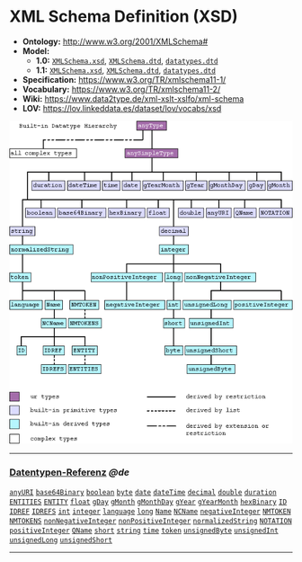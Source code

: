 # XML Schema Definition (XSD)

- **Ontology:** http://www.w3.org/2001/XMLSchema#
- **Model:**
    - **1.0:** [`XMLSchema.xsd`](1.0/XMLSchema.xsd),
      [`XMLSchema.dtd`](1.0/XMLSchema.dtd),
      [`datatypes.dtd`](1.0/datatypes.dtd)
    - **1.1:** [`XMLSchema.xsd`](1.1/XMLSchema.xsd),
      [`XMLSchema.dtd`](1.1/XMLSchema.dtd),
      [`datatypes.dtd`](1.1/datatypes.dtd)
- **Specification:** https://www.w3.org/TR/xmlschema11-1/
- **Vocabulary:** https://www.w3.org/TR/xmlschema11-2/
- **Wiki:** https://www.data2type.de/xml-xslt-xslfo/xml-schema
- **LOV:** https://lov.linkeddata.es/dataset/lov/vocabs/xsd

![](images/type-hierarchy.edited.png)

---

### [Datentypen-Referenz](https://www.data2type.de/xml-xslt-xslfo/xml-schema/datentypen-referenz) _@de_

[`anyURI`](https://www.data2type.de/xml-xslt-xslfo/xml-schema/datentypen-referenz/xs-anyuri)
[`base64Binary`](https://www.data2type.de/xml-xslt-xslfo/xml-schema/datentypen-referenz/xs-base64binary)
[`boolean`](https://www.data2type.de/xml-xslt-xslfo/xml-schema/datentypen-referenz/xs-boolean)
[`byte`](https://www.data2type.de/xml-xslt-xslfo/xml-schema/datentypen-referenz/xs-byte)
[`date`](https://www.data2type.de/xml-xslt-xslfo/xml-schema/datentypen-referenz/xs-date)
[`dateTime`](https://www.data2type.de/xml-xslt-xslfo/xml-schema/datentypen-referenz/xs-datetime)
[`decimal`](https://www.data2type.de/xml-xslt-xslfo/xml-schema/datentypen-referenz/xs-decimal)
[`double`](https://www.data2type.de/xml-xslt-xslfo/xml-schema/datentypen-referenz/xs-double)
[`duration`](https://www.data2type.de/xml-xslt-xslfo/xml-schema/datentypen-referenz/xs-duration)
[`ENTITIES`](https://www.data2type.de/xml-xslt-xslfo/xml-schema/datentypen-referenz/xs-entities)
[`ENTITY`](https://www.data2type.de/xml-xslt-xslfo/xml-schema/datentypen-referenz/xs-entity)
[`float`](https://www.data2type.de/xml-xslt-xslfo/xml-schema/datentypen-referenz/xs-float)
[`gDay`](https://www.data2type.de/xml-xslt-xslfo/xml-schema/datentypen-referenz/xs-gday)
[`gMonth`](https://www.data2type.de/xml-xslt-xslfo/xml-schema/datentypen-referenz/xs-gmonth)
[`gMonthDay`](https://www.data2type.de/xml-xslt-xslfo/xml-schema/datentypen-referenz/xs-gmonthday)
[`gYear`](https://www.data2type.de/xml-xslt-xslfo/xml-schema/datentypen-referenz/xs-gyear)
[`gYearMonth`](https://www.data2type.de/xml-xslt-xslfo/xml-schema/datentypen-referenz/xs-gyearmonth)
[`hexBinary`](https://www.data2type.de/xml-xslt-xslfo/xml-schema/datentypen-referenz/xs-hexbinary)
[`ID`](https://www.data2type.de/xml-xslt-xslfo/xml-schema/datentypen-referenz/xs-id)
[`IDREF`](https://www.data2type.de/xml-xslt-xslfo/xml-schema/datentypen-referenz/xs-idref)
[`IDREFS`](https://www.data2type.de/xml-xslt-xslfo/xml-schema/datentypen-referenz/xs-idrefs)
[`int`](https://www.data2type.de/xml-xslt-xslfo/xml-schema/datentypen-referenz/xs-int)
[`integer`](https://www.data2type.de/xml-xslt-xslfo/xml-schema/datentypen-referenz/xs-integer)
[`language`](https://www.data2type.de/xml-xslt-xslfo/xml-schema/datentypen-referenz/xs-language)
[`long`](https://www.data2type.de/xml-xslt-xslfo/xml-schema/datentypen-referenz/xs-long)
[`Name`](https://www.data2type.de/xml-xslt-xslfo/xml-schema/datentypen-referenz/xs-name)
[`NCName`](https://www.data2type.de/xml-xslt-xslfo/xml-schema/datentypen-referenz/xs-ncname)
[`negativeInteger`](https://www.data2type.de/xml-xslt-xslfo/xml-schema/datentypen-referenz/xs-negativeinteger)
[`NMTOKEN`](https://www.data2type.de/xml-xslt-xslfo/xml-schema/datentypen-referenz/xs-nmtoken)
[`NMTOKENS`](https://www.data2type.de/xml-xslt-xslfo/xml-schema/datentypen-referenz/xs-nmtokens)
[`nonNegativeInteger`](https://www.data2type.de/xml-xslt-xslfo/xml-schema/datentypen-referenz/xs-nonnegativeinteger)
[`nonPositiveInteger`](https://www.data2type.de/xml-xslt-xslfo/xml-schema/datentypen-referenz/xs-nonpositiveinteger)
[`normalizedString`](https://www.data2type.de/xml-xslt-xslfo/xml-schema/datentypen-referenz/xs-normalizedstring)
[`NOTATION`](https://www.data2type.de/xml-xslt-xslfo/xml-schema/datentypen-referenz/xs-notation)
[`positiveInteger`](https://www.data2type.de/xml-xslt-xslfo/xml-schema/datentypen-referenz/xs-positiveinteger)
[`QName`](https://www.data2type.de/xml-xslt-xslfo/xml-schema/datentypen-referenz/xs-qname)
[`short`](https://www.data2type.de/xml-xslt-xslfo/xml-schema/datentypen-referenz/xs-short)
[`string`](https://www.data2type.de/xml-xslt-xslfo/xml-schema/datentypen-referenz/xs-string)
[`time`](https://www.data2type.de/xml-xslt-xslfo/xml-schema/datentypen-referenz/xs-time)
[`token`](https://www.data2type.de/xml-xslt-xslfo/xml-schema/datentypen-referenz/xs-token)
[`unsignedByte`](https://www.data2type.de/xml-xslt-xslfo/xml-schema/datentypen-referenz/xs-unsignedbyte)
[`unsignedInt`](https://www.data2type.de/xml-xslt-xslfo/xml-schema/datentypen-referenz/xs-unsignedint)
[`unsignedLong`](https://www.data2type.de/xml-xslt-xslfo/xml-schema/datentypen-referenz/xs-unsignedlong)
[`unsignedShort`](https://www.data2type.de/xml-xslt-xslfo/xml-schema/datentypen-referenz/xs-unsignedshort)

---
